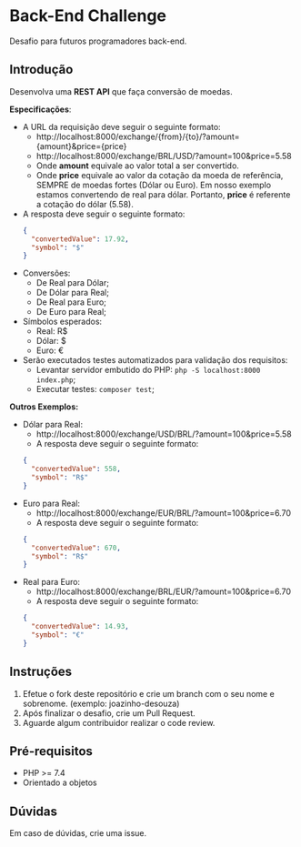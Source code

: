# Back-End Challenge

Desafio para futuros programadores back-end.

## Introdução

Desenvolva uma **REST API** que faça conversão de moedas.

**Especificações**:

* A URL da requisição deve seguir o seguinte formato:
   * http://localhost:8000/exchange/{from}/{to}/?amount={amount}&price={price}
   * http://localhost:8000/exchange/BRL/USD/?amount=100&price=5.58
   * Onde **amount** equivale ao valor total a ser convertido.
   * Onde **price** equivale ao valor da cotação da moeda de referência, SEMPRE de moedas fortes (Dólar ou Euro). Em nosso exemplo estamos convertendo de real para dólar. Portanto, **price** é referente a cotação do dólar (5.58).
* A resposta deve seguir o seguinte formato:
   ```json
   {
     "convertedValue": 17.92,
     "symbol": "$"
   }
   ```
* Conversões:
    * De Real para Dólar;
    * De Dólar para Real;
    * De Real para Euro;
    * De Euro para Real;
* Símbolos esperados:
    * Real: R$
    * Dólar: $
    * Euro: €
* Serão executados testes automatizados para validação dos requisitos:
   * Levantar servidor embutido do PHP: `php -S localhost:8000 index.php`;
   * Executar testes: `composer test`;

**Outros Exemplos:**

* Dólar para Real:
    * http://localhost:8000/exchange/USD/BRL/?amount=100&price=5.58
    * A resposta deve seguir o seguinte formato:
   ```json
   {
     "convertedValue": 558,
     "symbol": "R$"
   }
   ```
* Euro para Real:
    * http://localhost:8000/exchange/EUR/BRL/?amount=100&price=6.70
    * A resposta deve seguir o seguinte formato:
   ```json
   {
     "convertedValue": 670,
     "symbol": "R$"
   }
   ```
* Real para Euro:
    * http://localhost:8000/exchange/BRL/EUR/?amount=100&price=6.70
    * A resposta deve seguir o seguinte formato:
   ```json
   {
     "convertedValue": 14.93,
     "symbol": "€"
   }
   ```

## Instruções

1. Efetue o fork deste repositório e crie um branch com o seu nome e sobrenome. (exemplo: joazinho-desouza)
2. Após finalizar o desafio, crie um Pull Request.
3. Aguarde algum contribuidor realizar o code review.

## Pré-requisitos

* PHP >= 7.4
* Orientado a objetos

## Dúvidas

Em caso de dúvidas, crie uma issue.
